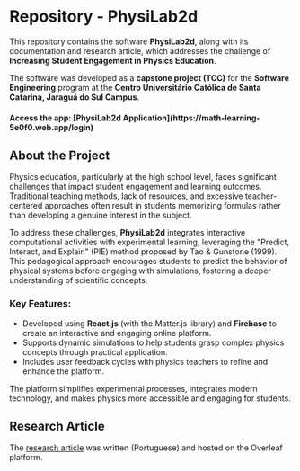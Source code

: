# Repository - PhysiLab2d

This repository contains the software **PhysiLab2d**, along with its documentation and research article, which addresses the challenge of **Increasing Student Engagement in Physics Education**. <br>

The software was developed as a **capstone project (TCC)** for the **Software Engineering** program at the **Centro Universitário Católica de Santa Catarina, Jaraguá do Sul Campus**.

<h4> Access the app: [PhysiLab2d Application](https://math-learning-5e0f0.web.app/login) <br> </h4>

## About the Project

Physics education, particularly at the high school level, faces significant challenges that impact student engagement and learning outcomes. Traditional teaching methods, lack of resources, and excessive teacher-centered approaches often result in students memorizing formulas rather than developing a genuine interest in the subject.

To address these challenges, **PhysiLab2d** integrates interactive computational activities with experimental learning, leveraging the "Predict, Interact, and Explain" (PIE) method proposed by Tao & Gunstone (1999). This pedagogical approach encourages students to predict the behavior of physical systems before engaging with simulations, fostering a deeper understanding of scientific concepts.

### Key Features:
- Developed using **React.js** (with the Matter.js library) and **Firebase** to create an interactive and engaging online platform.
- Supports dynamic simulations to help students grasp complex physics concepts through practical application.
- Includes user feedback cycles with physics teachers to refine and enhance the platform.

The platform simplifies experimental processes, integrates modern technology, and makes physics more accessible and engaging for students.

## Research Article

The [research article](https://www.overleaf.com/read/khhvsthbhzpg) was written (Portuguese) and hosted on the Overleaf platform. <br>
